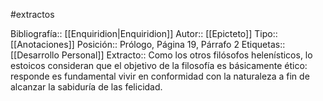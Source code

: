 #extractos 

Bibliografía:: [[Enquiridion|Enquiridion]]
Autor:: [[Epicteto]]
Tipo:: [[Anotaciones]]
Posición:: Prólogo, Página 19, Párrafo 2
Etiquetas:: [[Desarrollo Personal]]
Extracto:: Como los otros filósofos helenísticos, lo estoicos consideran que el objetivo de la filosofía es básicamente ético: responde es fundamental vivir en conformidad con la naturaleza a fin de alcanzar la sabiduría de las felicidad.